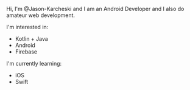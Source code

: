 Hi, I'm @Jason-Karcheski and I am an Android Developer and I also do amateur web development.

I'm interested in:
- Kotlin + Java
- Android
- Firebase

I'm currently learning:
- iOS
- Swift
